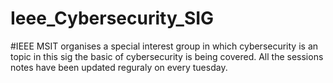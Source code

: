 # Ieee_Cybersecurity_SIG
#IEEE MSIT organises a special interest group in which cybersecurity is an topic
in this sig the basic of cybersecurity is being covered. 
All the sessions notes have been updated reguraly on every tuesday.
